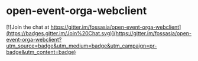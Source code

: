 # open-event-orga-webclient

[![Join the chat at https://gitter.im/fossasia/open-event-orga-webclient](https://badges.gitter.im/Join%20Chat.svg)](https://gitter.im/fossasia/open-event-orga-webclient?utm_source=badge&utm_medium=badge&utm_campaign=pr-badge&utm_content=badge)
